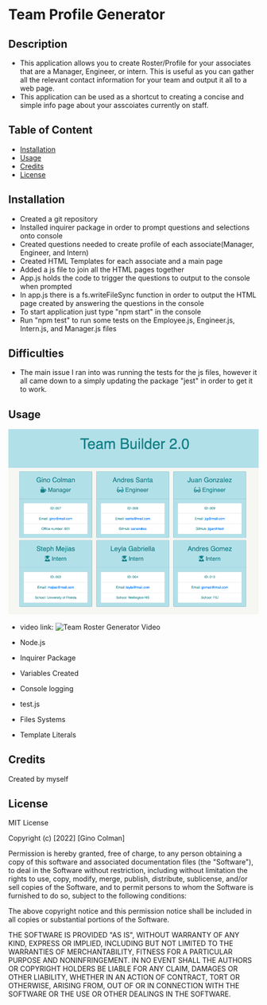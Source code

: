 # Team Profile Generator

## Description

* This application allows you to create Roster/Profile for your associates that are a Manager, Engineer, or intern. This is useful as you can gather all the relevant contact information for your team and output it all to a web page. 
* This application can be used as a shortcut to creating a concise and simple info page about your asscoiates currently on staff. 

## Table of Content

* [Installation](#installation) 
* [Usage](#usage) 
* [Credits](#credits) 
* [License](#license)

## Installation

* Created a git repository
* Installed inquirer package in order to prompt questions and selections onto console
* Created questions needed to create profile of each associate(Manager, Engineer, and Intern)
* Created HTML Templates for each associate and a main page
* Added a js file to join all the HTML pages together
* App.js holds the code to trigger the questions to output to the console when prompted
* In app.js there is a fs.writeFileSync function in order to output the HTML page created by answering the questions in the console
* To start application just type "npm start" in the console
* Run "npm test" to run some tests on the Employee.js, Engineer.js, Intern.js, and Manager.js files 

## Difficulties
* The main issue I ran into was running the tests for the js files, however it all came down to a simply updating the package "jest" in order to get it to work. 

## Usage

![](Assets/images/Generated_Team.png)

* video link:
![Team Roster Generator Video](https://drive.google.com/file/d/139-S6hCA6SM8xQc3n520vkMv989hYrhy/view)

* Node.js
* Inquirer Package
* Variables Created
* Console logging
* test.js
* Files Systems
* Template Literals

## Credits

Created by myself

## License

MIT License

Copyright (c) [2022] [Gino Colman]

Permission is hereby granted, free of charge, to any person obtaining a copy
of this software and associated documentation files (the "Software"), to deal
in the Software without restriction, including without limitation the rights
to use, copy, modify, merge, publish, distribute, sublicense, and/or sell
copies of the Software, and to permit persons to whom the Software is
furnished to do so, subject to the following conditions:

The above copyright notice and this permission notice shall be included in all
copies or substantial portions of the Software.

THE SOFTWARE IS PROVIDED "AS IS", WITHOUT WARRANTY OF ANY KIND, EXPRESS OR
IMPLIED, INCLUDING BUT NOT LIMITED TO THE WARRANTIES OF MERCHANTABILITY,
FITNESS FOR A PARTICULAR PURPOSE AND NONINFRINGEMENT. IN NO EVENT SHALL THE
AUTHORS OR COPYRIGHT HOLDERS BE LIABLE FOR ANY CLAIM, DAMAGES OR OTHER
LIABILITY, WHETHER IN AN ACTION OF CONTRACT, TORT OR OTHERWISE, ARISING FROM,
OUT OF OR IN CONNECTION WITH THE SOFTWARE OR THE USE OR OTHER DEALINGS IN THE
SOFTWARE.

